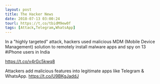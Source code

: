 ```yaml
---
layout: post
title: The Hacker News
date: 2018-07-13 03:00:24
tourl: https://t.co/tbidM9ew0f
tags: [Attack,Telegram,WhatsApp]
---
```

In a "highly targeted" attack, hackers used malicious MDM (Mobile Device Management) solution to remotely install malware apps and spy on 13 #iPhone users in India

https://t.co/v4rGc5kwq8

Attackers add malicious features into legitimate apps like Telegram &amp; WhatsApp. https://t.co/U9BKgJaddJ